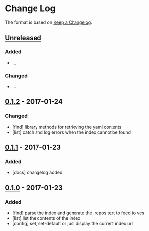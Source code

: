# Change Log

The format is based on [Keep a Changelog](http://keepachangelog.com/).

## [Unreleased]
### Added
- ...

### Changed
- ...

## [0.1.2] - 2017-01-24
### Changed
- [find] library methods for retrieving the yaml contents
- [list] catch and log errors when the index cannot be found

## [0.1.1] - 2017-01-23
### Added
- [docs] changelog added

## [0.1.0] - 2017-01-23
### Added
- [find] parse the index and generate the .repos text to feed to vcs
- [list] list the contents of the index
- [config] set, set-default or just display the current index url

[Unreleased]: https://github.com/stonier/vcs_extras/compare/0.1.2...HEAD
[0.1.2]: https://github.com/stonier/vcs_extras/compare/0.1.1...0.1.2
[0.1.1]: https://github.com/stonier/vcs_extras/compare/0.1.0...0.1.1
[0.1.0]: https://github.com/stonier/vcs_extras/compare/c838ad46f0ffde6a9d030cbf0c91653bf5fd48e6...0.1.0
